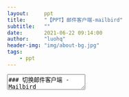 ```yaml
---
layout:     ppt
title:      "【PPT】邮件客户端-mailbird"
subtitle:   ""
date:       2021-06-22 09:14:00
author:     "luohq"
header-img: "img/about-bg.jpg"
tags:
    - ppt
---
```

<textarea data-template>
### 切换邮件客户端 - Mailbird
1. 一直使用foxmail，cpu占用率过高（>= 20%），电脑卡 -> 弃用；
2. 选用网易邮箱大师，公司禁用网易域名，无法访问（可以添加账号，收件没问题，发送失败） -> 弃用；
3. 最终选用mailbird（可同时使用imap和pop3），兼容公司pop3邮箱协议；
4. 破解完一定要设置不自动更新，否则mailbird自动升级后会导致破解失效😭

--

<font color='green'><b>相关依赖🍀 </b></font><br/>
[mailbird下载 - 破解版](http://www.ddooo.com/softdown/181406.htm)
[mailbird布局设置](https://support.getmailbird.com/hc/en-us/articles/360058646213-Left-Navigation-Pane-Redesign)

---

### Mailbird主界面
![在这里插入图片描述](https://img-blog.csdnimg.cn/2021062115072712.png?x-oss-process=image/watermark,type_ZmFuZ3poZW5naGVpdGk,shadow_10,text_aHR0cHM6Ly9ibG9nLmNzZG4ubmV0L2x1bzE1MjQyMjA4MzEw,size_16,color_FFFFFF,t_70)

---

### 左边栏向右拖拽，即可展开（更喜欢展开的布局，更直观）
![在这里插入图片描述](https://img-blog.csdnimg.cn/2021062115064759.png?x-oss-process=image/watermark,type_ZmFuZ3poZW5naGVpdGk,shadow_10,text_aHR0cHM6Ly9ibG9nLmNzZG4ubmV0L2x1bzE1MjQyMjA4MzEw,size_16,color_FFFFFF,t_70)
---

### 选择不同的主题
![在这里插入图片描述](https://img-blog.csdnimg.cn/2021062115460950.png?x-oss-process=image/watermark,type_ZmFuZ3poZW5naGVpdGk,shadow_10,text_aHR0cHM6Ly9ibG9nLmNzZG4ubmV0L2x1bzE1MjQyMjA4MzEw,size_16,color_FFFFFF,t_70)

---

### 禁用自动更新
![在这里插入图片描述](https://img-blog.csdnimg.cn/20210621153646898.png?x-oss-process=image/watermark,type_ZmFuZ3poZW5naGVpdGk,shadow_10,text_aHR0cHM6Ly9ibG9nLmNzZG4ubmV0L2x1bzE1MjQyMjA4MzEw,size_16,color_FFFFFF,t_70)

---

### 授权成功界面
![在这里插入图片描述](https://img-blog.csdnimg.cn/2021062115372789.png?x-oss-process=image/watermark,type_ZmFuZ3poZW5naGVpdGk,shadow_10,text_aHR0cHM6Ly9ibG9nLmNzZG4ubmV0L2x1bzE1MjQyMjA4MzEw,size_16,color_FFFFFF,t_70)

---

<font color='red'><b>注意💣</b></font><br/>
**注：**
1. mailbird需付费使用...
2. 其中也使用过yomail（已停止维护）、mailspring（不支持pop3）等等，最终选用mailbird
3. 破解完一定要设置不自动更新，否则mailbird自动升级后会导致破解失效😭

---

# OVER✌️

</textarea>